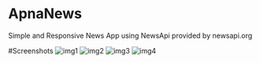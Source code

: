 # ApnaNews


Simple and Responsive News App using NewsApi provided by newsapi.org

#Screenshots
![img1](https://github.com/Sahil6354/ApnaNews/assets/102516710/9242694d-1b07-435c-8c4c-47aafe49bf2d)
![img2](https://github.com/Sahil6354/ApnaNews/assets/102516710/aa3eda52-a522-496e-b62b-a861fdf314b1)
![img3](https://github.com/Sahil6354/ApnaNews/assets/102516710/e8d039de-3232-4de6-ab23-b04078604ae8)
![img4](https://github.com/Sahil6354/ApnaNews/assets/102516710/e8bd2f95-ce47-499e-a5a7-d99f287da0de)
